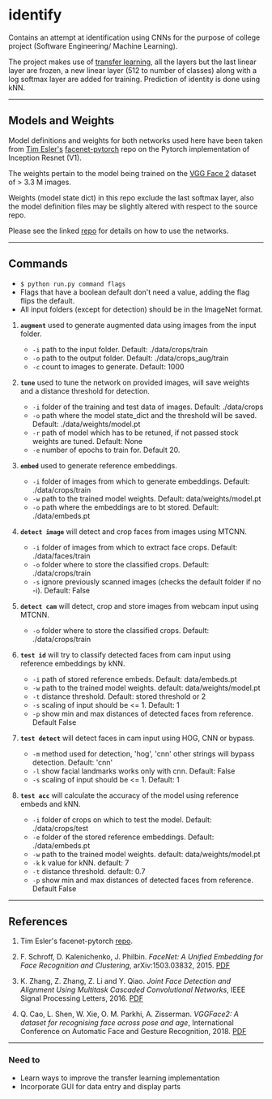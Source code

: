 # identify

Contains an attempt at identification using CNNs for the purpose of college project (Software Engineering/ Machine Learning).

The project makes use of [transfer learning](https://cs231n.github.io/transfer-learning/), all the layers but the last linear layer are frozen, a new linear layer (512 to number of classes) along with a log softmax layer are added for training. Prediction of identity is done using kNN.

---

## Models and Weights

Model definitions and weights for both networks used here have been taken from [Tim Esler's](https://github.com/timesler) [facenet-pytorch](https://github.com/timesler/facenet-pytorch) repo on the Pytorch implementation of Inception Resnet (V1).

The weights pertain to the model being trained on the [VGG Face 2](https://www.robots.ox.ac.uk/~vgg/data/vgg_face2/) dataset of > 3.3 M images.

Weights (model state dict) in this repo exclude the last softmax layer, also the model definition files may be slightly altered with respect to the source repo.

Please see the linked [repo](https://github.com/timesler/facenet-pytorch) for details on how to use the networks.

---

## Commands

- `$ python run.py command flags`
- Flags that have a boolean default don't need a value, adding the flag flips the default.
- All input folders (except for detection) should be in the ImageNet format.

1. **`augment`** used to generate augmented data using images from the input folder.

    - `-i` path to the input folder. Default: ./data/crops/train
    - `-o` path to the output folder. Default: ./data/crops_aug/train
    - `-c` count to images to generate. Default: 1000

2. **`tune`** used to tune the network on provided images, will save weights and a distance threshold for detection.

    - `-i` folder of the training and test data of images. Default: ./data/crops
    - `-o` path where the model state_dict and the threshold will be saved. Default: ./data/weights/model.pt
    - `-r` path of model which has to be retuned, if not passed stock weights are tuned. Default: None
    - `-e` number of epochs to train for. Default 20.

3. **`embed`** used to generate reference embeddings.

    - `-i` folder of images from which to generate embeddings. Default: ./data/crops/train
    - `-w` path to the trained model weights. Default: data/weights/model.pt
    - `-o` path where the embeddings are to bt stored. Default: ./data/embeds.pt

4. **`detect image`** will detect and crop faces from images using MTCNN.

    - `-i` folder of images from which to extract face crops. Default: ./data/faces/train
    - `-o` folder where to store the classified crops. Default: ./data/crops/train
    - `-s` ignore previously scanned images (checks the default folder if no -i). Default: False

5. **`detect cam`** will detect, crop and store images from webcam input using MTCNN.

    - `-o` folder where to store the classified crops. Default: ./data/crops/train

6. **`test id`** will try to classify detected faces from cam input using reference embeddings by kNN.

    - `-i` path of stored reference embeds. Default: data/embeds.pt
    - `-w` path to the trained model weights. default: data/weights/model.pt
    - `-t` distance threshold. Default: stored threshold or 2
    - `-s` scaling of input should be <= 1. Default: 1
    - `-p` show min and max distances of detected faces from reference. Default False

7. **`test detect`** will detect faces in cam input using HOG, CNN or bypass.

    - `-m` method used for detection, 'hog', 'cnn' other strings will bypass detection. Default: 'cnn'
    - `-l` show facial landmarks works only with cnn. Default: False
    - `-s` scaling of input should be <= 1. Default: 1

8. **`test acc`** will calculate the accuracy of the model using reference embeds and kNN.

    - `-i` folder of crops on which to test the model. Default: ./data/crops/test
    - `-e` folder of the stored reference embeddings. Default: ./data/embeds.pt
    - `-w` path to the trained model weights. default: data/weights/model.pt
    - `-k` k value for kNN. default: 7
    - `-t` distance threshold. default: 0.7
    - `-p` show min and max distances of detected faces from reference. Default False

---

## References

1. Tim Esler's facenet-pytorch [repo](https://github.com/timesler/facenet-pytorch).

2. F. Schroff, D. Kalenichenko, J. Philbin. _FaceNet: A Unified Embedding for Face Recognition and Clustering_, arXiv:1503.03832, 2015. [PDF](https://arxiv.org/pdf/1503.03832)

3. K. Zhang, Z. Zhang, Z. Li and Y. Qiao. _Joint Face Detection and Alignment Using Multitask Cascaded Convolutional Networks_, IEEE Signal Processing Letters, 2016. [PDF](https://kpzhang93.github.io/MTCNN_face_detection_alignment/paper/spl.pdf)

4. Q. Cao, L. Shen, W. Xie, O. M. Parkhi, A. Zisserman. _VGGFace2: A dataset for recognising face across pose and age_, International Conference on Automatic Face and Gesture Recognition, 2018. [PDF](http://www.robots.ox.ac.uk/~vgg/publications/2018/Cao18/cao18.pdf)

---

### Need to

- Learn ways to improve the transfer learning implementation
- Incorporate GUI for data entry and display parts
